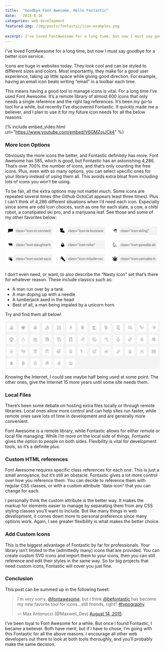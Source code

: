 ```yaml
---
title:  "Goodbye Font Awesome, Hello Fontastic"
date:   2015-8-16
categories: web-development
featured-img: /img/posts/fontastic/icon-examples.png

excerpt: I've loved FontAwesome for a long time, but now I must say goodbye for a better icon service.
---
```


I've loved FontAwesome for a long time, but now I must say goodbye for a better icon service.

Icons are huge in websites today. They look cool and can be styled to different sizes and colors. Most importantly, they make for a good user experience, taking up little space while giving good direction. For example, having an email icon beats writing “email” in a toolbar each time.

This means having a good tool to manage icons is vital. For a long time I’ve used Font Awesome. It’s a remote library of almost 600 icons that only needs a single reference and the right tag references. It’s been my go-to tool for a while, but recently I’ve discovered Fontastic. It quickly made me a believer, and I plan to use it for my future icon needs for all the below reasons.

{% include embed_video.html url="https://www.youtube.com/embed/V6GMZojJCk4" %}

### More Icon Options

Obviously the more icons the better, and Fontastic definitely has more. Font Awesome has 585, which is good, but Fontastic has an astonishing 4,286. That’s over 700% the number of icons, and that’s only counting the free icons. Plus, even with so many options, you can select specific ones for your library instead of using them all. This avoids extra bloat from including lots of icons you won’t be using.

To be fair, all the extra options may not matter much. Some icons are repeated several times (the Github OctoCat appears least three times). Plus I can’t think of 4,286 different situations when I’d need each icon. Especially since some are odd icon choices, such as one for each state, a cow, a chibi robot, a constipated ski pro, and a marijuana leaf. See those and some of my other favorites below:

<img svg-background src="/img/posts/fontastic/icon-examples.png">

I don’t even need, or want, to also describe the “Nasty Icon” set that’s there for whatever reason. These include classics such as:

* A man run over by a tank
* A man doping up with a needle
* A lumberjack axed in the head
* Best of all, a man being impaled by a unicorn horn.

Try and find them all below!

<img svg-background src="/img/posts/fontastic/crazy-icons.png">

Knowing the Internet, I could see maybe half being used at some point. The other ones, give the Internet 15 more years until some site needs them.

### Local Files

There’s been some debate on hosting extra files locally or through remote libraries. Local ones allow more control and can help sites run faster, while remote ones save lots of time in development and are generally more convenient.

Font Awesome is a remote library, while Fontastic allows for either remote or local file managing. While I’m more on the local side of things, Fontastic gives the option to people on both sides. Flexibility is vital for development tools, so it’s a definite plus.

### Custom HTML references

Font Awesome requires specific class references for each one. This is just a small annoyance, but it’s still an obstacle. Fontastic gives a lot more control over how you reference them. You can decide to reference them with regular CSS classes, or with a custom attribute “data-icon” that you can change for each.

I personally think the custom attribute is the better way. It makes the markup for elements easier to manage by separating them from any CSS styling classes you’ll want to include. But like many things in web development, it comes down more to personal preference since many options work. Again, I see greater flexibility is what makes the better choice.

### Add Custom Icons

This is the biggest advantage of Fontastic by far for professionals. Your library isn’t limited to the (admittedly many) icons that are provided. You can create custom SVG icons and import them to your icons, then you can still reference and edit their styles in the same way. So for big projects that need custom icons, Fontastic will cover you just fine.

### Conclusion

This post can be summed up in the following tweet:

<blockquote class="twitter-tweet" lang="en">
<p dir="ltr" lang="en">I'm very sorry, <a href="https://twitter.com/fontawesome">@fontawesome</a>, but I think <a href="https://twitter.com/befontastic">@befontastic</a> has become my new favorite tool for icons...still friends, right? <a href="https://twitter.com/hashtag/typography?src=hash">#typography</a></p>
— Max Antonucci (@Maxwell_Dev) <a href="https://twitter.com/Maxwell_Dev/status/632246756009472002">August 14, 2015</a></blockquote>
<script src="//platform.twitter.com/widgets.js" async="" charset="utf-8"></script>

I’ve been loyal to Font Awesome for a while. But once I found Fontastic, I became a believer.  Both have merit, but if I have to chose, I’m going with this Fontastic for all the above reasons. I encourage all other web developers out there to look at both tools thoroughly, and you’ll probably make the same decision.